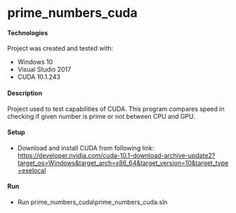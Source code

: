 # prime_numbers_cuda


#### Technologies
Project was created and tested with:
* Windows 10
* Visual Studio 2017
* CUDA 10.1.243


#### Description
Project used to test capabilities of CUDA. This program compares speed in checking if given number is prime or not between CPU and GPU.


#### Setup
- Download and install CUDA from following link:
https://developer.nvidia.com/cuda-10.1-download-archive-update2?target_os=Windows&target_arch=x86_64&target_version=10&target_type=exelocal 


#### Run
- Run prime_numbers_cuda\prime_numbers_cuda.sln